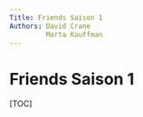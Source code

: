 ```yaml
---
Title: Friends Saison 1
Authors: David Crane
         Marta Kauffman
---
```


# Friends Saison 1

[TOC]

